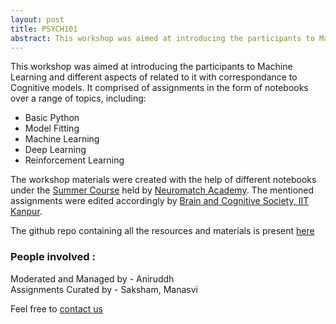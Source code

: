 ```yaml
---
layout: post
title: PSYCH101
abstract: This workshop was aimed at introducing the participants to Machine Learning and different aspects of related to it with correspondance to Cognitive models.
---
```

This workshop was aimed at introducing the participants to Machine Learning and different aspects of related to it with correspondance to Cognitive models. It comprised of assignments in the form of notebooks over a range of topics, including:
* Basic Python
* Model Fitting
* Machine Learning
* Deep Learning
* Reinforcement Learning

The workshop materials were created with the help of different notebooks under the [Summer Course](https://github.com/NeuromatchAcademy/course-content) held by [Neuromatch Academy](https://neuromatch.io/academy). The mentioned assignments were edited accordingly by [Brain and Cognitive Society, IIT Kanpur](https://bcs-iitk.github.io/).

The github repo containing all the resources and materials is present [here](https://github.com/bcs-iitk/BCS_Workshop_Jan_21)


### People involved :
Moderated and Managed by - Aniruddh <br>
Assignments Curated by - Saksham, Manasvi<br>

Feel free to [contact us](https://bcs-iitk.github.io/people)

